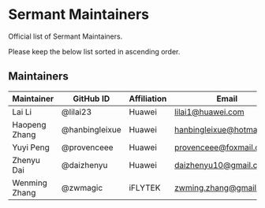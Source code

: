 # Sermant Maintainers

Official list of Sermant Maintainers.

Please keep the below list sorted in ascending order.

## Maintainers

| Maintainer    | GitHub ID      | Affiliation | Email                     |
| ------------- | -------------- | ----------- | ------------------------- |
| Lai Li        | @lilai23       | Huawei      | lilai1@huawei.com         |
| Haopeng Zhang | @hanbingleixue | Huawei      | hanbingleixue@hotmail.com |
| Yuyi Peng     | @provenceee    | Huawei      | provenceee@foxmail.com    |
| Zhenyu Dai    | @daizhenyu     | Huawei      | daizhenyu10@gmail.com     |
| Wenming Zhang | @zwmagic       | iFLYTEK     | zwming.zhang@gmail.com    |